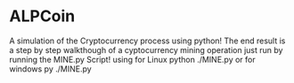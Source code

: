 # ALPCoin
A simulation of the Cryptocurrency process using python!
The end result is a step by step walkthough of a cyptocurrency mining operation
just run by running the MINE.py Script!
using  for Linux
python ./MINE.py
or for windows
py ./MINE.py